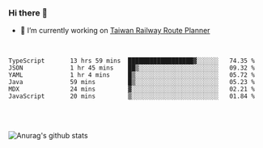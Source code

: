 ### Hi there 👋

- 🔭 I’m currently working on [Taiwan Railway Route Planner](https://github.com/Taiwan-Railway-Route-Planner)

<br/>

<!--START_SECTION:waka-->

```text
TypeScript       13 hrs 59 mins  ██████████████████▓░░░░░░   74.35 %
JSON             1 hr 45 mins    ██▒░░░░░░░░░░░░░░░░░░░░░░   09.32 %
YAML             1 hr 4 mins     █▒░░░░░░░░░░░░░░░░░░░░░░░   05.72 %
Java             59 mins         █▒░░░░░░░░░░░░░░░░░░░░░░░   05.23 %
MDX              24 mins         ▓░░░░░░░░░░░░░░░░░░░░░░░░   02.21 %
JavaScript       20 mins         ▒░░░░░░░░░░░░░░░░░░░░░░░░   01.84 %
```

<!--END_SECTION:waka-->

<br/>
<br/>

![Anurag's github stats](https://github-readme-stats.vercel.app/api?username=DepickereSven&show_icons=true&theme=tokyonight)



<!--
**DepickereSven/DepickereSven** is a ✨ _special_ ✨ repository because its `README.md` (this file) appears on your GitHub profile.

Here are some ideas to get you started:

- 🔭 I’m currently working on ...
- 🌱 I’m currently learning ...
- 👯 I’m looking to collaborate on ...
- 🤔 I’m looking for help with ...
- 💬 Ask me about ...
- 📫 How to reach me: ...
- 😄 Pronouns: ...
- ⚡ Fun fact: ...
-->
